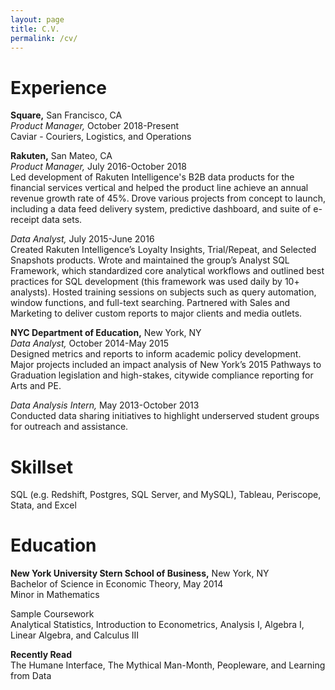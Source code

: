 ```yaml
---
layout: page
title: C.V.
permalink: /cv/
---
```

Experience
==
**Square,** San Francisco, CA   
*Product Manager,* October 2018-Present   
Caviar - Couriers, Logistics, and Operations   
   
**Rakuten,** San Mateo, CA  
*Product Manager,* July 2016-October 2018  
Led development of Rakuten Intelligence's B2B data products for the financial services vertical and helped the product line achieve an annual revenue growth rate of 45%. Drove various projects from concept to launch, including a data feed delivery system, predictive dashboard, and suite of e-receipt data sets.  
  
*Data Analyst,* July 2015-June 2016  
Created Rakuten Intelligence’s Loyalty Insights, Trial/Repeat, and Selected Snapshots products. Wrote and maintained the group’s Analyst SQL Framework, which standardized core analytical workflows and outlined best practices for SQL development (this framework was used daily by 10+ analysts). Hosted training sessions on subjects such as query automation, window functions, and full-text searching. Partnered with Sales and Marketing to deliver custom reports to major clients and media outlets.  
  
**NYC Department of Education,** New York, NY  
*Data Analyst,* October 2014-May 2015  
Designed metrics and reports to inform academic policy development. Major projects included an impact analysis of New York’s 2015 Pathways to Graduation legislation and high-stakes, citywide compliance reporting for Arts and PE.  
  
*Data Analysis Intern,* May 2013-October 2013  
Conducted data sharing initiatives to highlight underserved student groups for outreach and assistance.  
  
  
Skillset
==
SQL (e.g. Redshift, Postgres, SQL Server, and MySQL), Tableau, Periscope, Stata, and Excel  
  
  
Education
==
**New York University Stern School of Business,** New York, NY  
Bachelor of Science in Economic Theory, May 2014  
Minor in Mathematics  
  
Sample Coursework  
Analytical Statistics, Introduction to Econometrics, Analysis I, Algebra I, Linear Algebra, and Calculus III  
  
**Recently Read**  
The Humane Interface, The Mythical Man-Month, Peopleware, and Learning from Data
